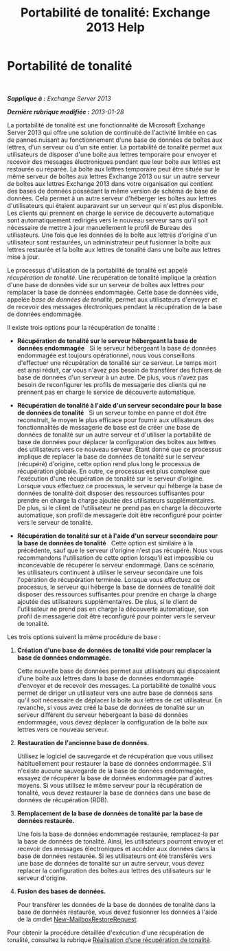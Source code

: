 ﻿---
title: 'Portabilité de tonalité: Exchange 2013 Help'
TOCTitle: Portabilité de tonalité
ms:assetid: ea62fae0-5e0a-460c-beb6-52532c8c8dbc
ms:mtpsurl: https://technet.microsoft.com/fr-fr/library/Dd876950(v=EXCHG.150)
ms:contentKeyID: 51407244
ms.date: 04/24/2018
mtps_version: v=EXCHG.150
ms.translationtype: HT
---

# Portabilité de tonalité

 

_**Sapplique à :** Exchange Server 2013_

_**Dernière rubrique modifiée :** 2013-01-28_

La portabilité de tonalité est une fonctionnalité de Microsoft Exchange Server 2013 qui offre une solution de continuité de l'activité limitée en cas de pannes nuisant au fonctionnement d'une base de données de boîtes aux lettres, d'un serveur ou d'un site entier. La portabilité de tonalité permet aux utilisateurs de disposer d'une boîte aux lettres temporaire pour envoyer et recevoir des messages électroniques pendant que leur boîte aux lettres est restaurée ou réparée. La boîte aux lettres temporaire peut être située sur le même serveur de boîtes aux lettres Exchange 2013 ou sur un autre serveur de boîtes aux lettres Exchange 2013 dans votre organisation qui contient des bases de données possédant la même version de schéma de base de données. Cela permet à un autre serveur d'héberger les boîtes aux lettres d'utilisateurs qui étaient auparavant sur un serveur qui n'est plus disponible. Les clients qui prennent en charge le service de découverte automatique sont automatiquement redirigés vers le nouveau serveur sans qu'il soit nécessaire de mettre à jour manuellement le profil de Bureau des utilisateurs. Une fois que les données de la boîte aux lettres d'origine d'un utilisateur sont restaurées, un administrateur peut fusionner la boîte aux lettres restaurée et la boîte aux lettres de tonalité dans une boîte aux lettres mise à jour.

Le processus d'utilisation de la portabilité de tonalité est appelé *récupération de tonalité*. Une récupération de tonalité implique la création d'une base de données vide sur un serveur de boîtes aux lettres pour remplacer la base de données endommagée. Cette base de données vide, appelée *base de données de tonalité*, permet aux utilisateurs d'envoyer et de recevoir des messages électroniques pendant la récupération de la base de données endommagée.

Il existe trois options pour la récupération de tonalité :

  - **Récupération de tonalité sur le serveur hébergeant la base de données endommagée**   Si le serveur hébergeant la base de données endommagée est toujours opérationnel, nous vous conseillons d'effectuer une récupération de tonalité sur ce serveur. Le temps mort est ainsi réduit, car vous n'avez pas besoin de transférer des fichiers de base de données d'un serveur à un autre. De plus, vous n'avez pas besoin de reconfigurer les profils de messagerie des clients qui ne prennent pas en charge le service de découverte automatique.

  - **Récupération de tonalité à l'aide d'un serveur secondaire pour la base de données de tonalité**   Si un serveur tombe en panne et doit être reconstruit, le moyen le plus efficace pour fournir aux utilisateurs des fonctionnalités de messagerie de base est de créer une base de données de tonalité sur un autre serveur et d'utiliser la portabilité de base de données pour déplacer la configuration des boîtes aux lettres des utilisateurs vers ce nouveau serveur. Étant donné que ce processus implique de replacer la base de données de tonalité sur le serveur (récupéré) d'origine, cette option rend plus long le processus de récupération globale. En outre, ce processus est plus complexe que l'exécution d'une récupération de tonalité sur le serveur d'origine. Lorsque vous effectuez ce processus, le serveur qui héberge la base de données de tonalité doit disposer des ressources suffisantes pour prendre en charge la charge ajoutée des utilisateurs supplémentaires. De plus, si le client de l'utilisateur ne prend pas en charge la découverte automatique, son profil de messagerie doit être reconfiguré pour pointer vers le serveur de tonalité.

  - **Récupération de tonalité sur et à l'aide d'un serveur secondaire pour la base de données de tonalité**   Cette option est similaire à la précédente, sauf que le serveur d'origine n'est pas récupéré. Nous vous recommandons l'utilisation de cette option lorsqu'il est impossible ou inconcevable de récupérer le serveur endommagé. Dans ce scénario, les utilisateurs continuent à utiliser le serveur secondaire une fois l'opération de récupération terminée. Lorsque vous effectuez ce processus, le serveur qui héberge la base de données de tonalité doit disposer des ressources suffisantes pour prendre en charge la charge ajoutée des utilisateurs supplémentaires. De plus, si le client de l'utilisateur ne prend pas en charge la découverte automatique, son profil de messagerie doit être reconfiguré pour pointer vers le serveur de tonalité.

Les trois options suivent la même procédure de base :

1.  **Création d'une base de données de tonalité vide pour remplacer la base de données endommagée.**
    
    Cette nouvelle base de données permet aux utilisateurs qui disposaient d'une boîte aux lettres dans la base de données endommagée d'envoyer et de recevoir des messages. La portabilité de tonalité vous permet de diriger un utilisateur vers une autre base de données sans qu'il soit nécessaire de déplacer la boîte aux lettres de cet utilisateur. En revanche, si vous avez créé la base de données de tonalité sur un serveur différent du serveur hébergeant la base de données endommagée, vous devez déplacer la configuration de la boîte aux lettres vers ce nouveau serveur.

2.  **Restauration de l'ancienne base de données.**
    
    Utilisez le logiciel de sauvegarde et de récupération que vous utilisez habituellement pour restaurer la base de données endommagée. S'il n'existe aucune sauvegarde de la base de données endommagée, essayez de récupérer la base de données endommagée par d'autres moyens. Si vous utilisez le même serveur pour la récupération de tonalité, vous devez restaurer la base de données dans une base de données de récupération (RDB).

3.  **Remplacement de la base de données de tonalité par la base de données restaurée.**
    
    Une fois la base de données endommagée restaurée, remplacez-la par la base de données de tonalité. Ainsi, les utilisateurs pourront envoyer et recevoir des messages électroniques et accéder aux données dans la base de données restaurée. Si les utilisateurs ont été transférés vers une base de données de tonalité sur un autre serveur, vous devez replacer la configuration des boîtes aux lettres des utilisateurs sur le serveur d'origine.

4.  **Fusion des bases de données.**
    
    Pour transférer les données de la base de données de tonalité dans la base de données restaurée, vous devez fusionner les données à l'aide de la cmdlet [New-MailboxRestoreRequest](https://technet.microsoft.com/fr-fr/library/ff829875\(v=exchg.150\)).

Pour obtenir la procédure détaillée d'exécution d'une récupération de tonalité, consultez la rubrique [Réalisation d’une récupération de tonalité](perform-a-dial-tone-recovery-exchange-2013-help.md).

